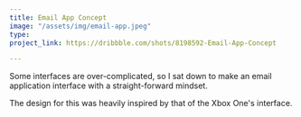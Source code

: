 ```yaml
---
title: Email App Concept
image: "/assets/img/email-app.jpeg"
type: 
project_link: https://dribbble.com/shots/8198592-Email-App-Concept

---
```

Some interfaces are over-complicated, so I sat down to make an email application interface with a straight-forward mindset.

The design for this was heavily inspired by that of the Xbox One's interface.